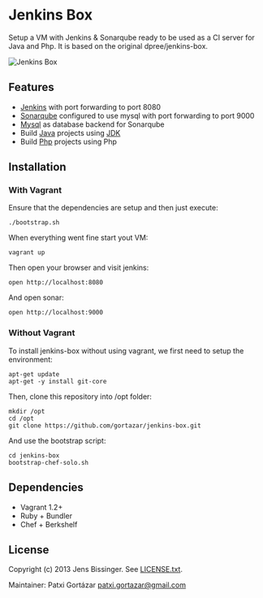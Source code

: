 # Jenkins Box

Setup a VM with Jenkins & Sonarqube ready to be used as a CI server for Java and Php. It is based on the original dpree/jenkins-box.

![Jenkins Box](./jenkins-box.png)

## Features

- [Jenkins](http://jenkins-ci.org/) with port forwarding to port 8080
- [Sonarqube](http://www.sonarqube.org/) configured to use mysql with port forwarding to port 9000
- [Mysql](http://www.mysql.com/) as database backend for Sonarqube
- Build [Java](https://www.java.com/) projects using [JDK](http://www.oracle.com/technetwork/java/javase/downloads/index.html)
- Build [Php](http://php.net/) projects using Php

## Installation

### With Vagrant

Ensure that the dependencies are setup and then just execute:

    ./bootstrap.sh

When everything went fine start yout VM:

    vagrant up

Then open your browser and visit jenkins:

    open http://localhost:8080

And open sonar:

    open http://localhost:9000

### Without Vagrant

To install jenkins-box without using vagrant, we first need to setup the environment:

    apt-get update
    apt-get -y install git-core

Then, clone this repository into /opt folder:

    mkdir /opt
    cd /opt
    git clone https://github.com/gortazar/jenkins-box.git

And use the bootstrap script:

    cd jenkins-box
    bootstrap-chef-solo.sh

## Dependencies

- Vagrant 1.2+
- Ruby + Bundler
- Chef + Berkshelf

## License

Copyright (c) 2013 Jens Bissinger. See [LICENSE.txt](LICENSE.txt).

Maintainer: Patxi Gortázar <patxi.gortazar@gmail.com>


